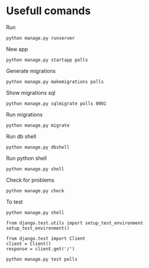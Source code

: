 # Usefull comands

Run
```
python manage.py runserver
```

New app
```
python manage.py startapp polls
```

Generate migrations
```
python manage.py makemigrations polls
```

Show migrations sql
```
python manage.py sqlmigrate polls 0001
```
Run migrations
```
python manage.py migrate
```
Run db shell
```
python manage.py dbshell
```
Run python shell
```
python manage.py shell
```

Check for problems
```
python manage.py check
```

To test
```
python manage.py shell

from django.test.utils import setup_test_environment
setup_test_environment()

from django.test import Client
client = Client()
response = client.get('/')
```

```
python manage.py test polls
```